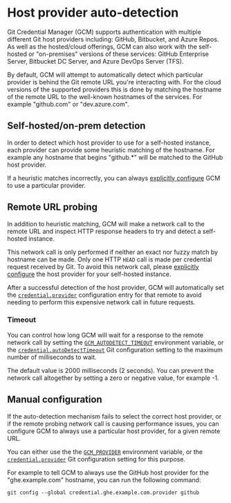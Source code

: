 # Host provider auto-detection

Git Credential Manager (GCM) supports authentication with multiple different Git
host providers including: GitHub, Bitbucket, and Azure Repos. As well as the
hosted/cloud offerings, GCM can also work with the self-hosted or "on-premises"
versions of these services: GitHub Enterprise Server, Bitbucket DC Server, and
Azure DevOps Server (TFS).

By default, GCM will attempt to automatically detect which particular provider
is behind the Git remote URL you're interacting with. For the cloud versions of
the supported providers this is done by matching the hostname of the remote URL
to the well-known hostnames of the services. For example "github.com" or
"dev.azure.com".

## Self-hosted/on-prem detection

In order to detect which host provider to use for a self-hosted instance, each
provider can provide some heuristic matching of the hostname. For example any
hostname that begins "github.*" will be matched to the GitHub host provider.

If a heuristic matches incorrectly, you can always [explicitly configure][explicit-config]
GCM to use a particular provider.

## Remote URL probing

In addition to heuristic matching, GCM will make a network call to the remote
URL and inspect HTTP response headers to try and detect a self-hosted instance.

This network call is only performed if neither an exact nor fuzzy match by
hostname can be made. Only one HTTP `HEAD` call is made per credential request
received by Git. To avoid this network call, please [explicitly configure][explicit-config]
the host provider for your self-hosted instance.

After a successful detection of the host provider, GCM will automatically set
the [`credential.provider`][credential-provider] configuration entry
for that remote to avoid needing to perform this expensive network call in
future requests.

### Timeout

You can control how long GCM will wait for a response to the remote network call
by setting the [`GCM_AUTODETECT_TIMEOUT`][gcm-autodetect-timeout]
environment variable, or the [`credential.autoDetectTimeout`][credential-autoDetectTimeout]
Git configuration setting to the maximum number of milliseconds to wait.

The default value is 2000 milliseconds (2 seconds). You can prevent the network
call altogether by setting a zero or negative value, for example -1.

## Manual configuration

If the auto-detection mechanism fails to select the correct host provider, or
if the remote probing network call is causing performance issues, you can
configure GCM to always use a particular host provider, for a given remote URL.

You can either use the the [`GCM_PROVIDER`][gcm-provider]
environment variable, or the [`credential.provider`][credential-provider]
Git configuration setting for this purpose.

For example to tell GCM to always use the GitHub host provider for the
"ghe.example.com" hostname, you can run the following command:

```shell
git config --global credential.ghe.example.com.provider github
```

[credential-autoDetectTimeout]: configuration.md#credentialautodetecttimeout
[credential-provider]: configuration.md#credentialprovider
[explicit-config]: #manual-configuration
[gcm-autodetect-timeout]: environment.md#GCM_AUTODETECT_TIMEOUT
[gcm-provider]: environment.md#GCM_PROVIDER
